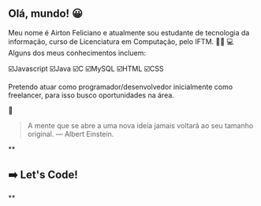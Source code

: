 ## Olá, mundo! 😀

Meu nome é Airton Feliciano e atualmente sou estudante de tecnologia da informação, curso de Licenciatura em Computação, pelo IFTM. 👨‍🎓 
💻 Alguns dos meus conhecimentos incluem:

 ☑️Javascript 
 ☑️Java
 ☑️C
 ☑️MySQL
 ☑️HTML
 ☑️CSS
 
Pretendo atuar como programador/desenvolvedor inicialmente como freelancer, para isso busco oportunidades na área.

 💭

> A mente que se abre a uma nova ideia jamais voltará ao seu tamanho original. — Albert Einstein.


**

## ➡️ Let's Code! 

** 
